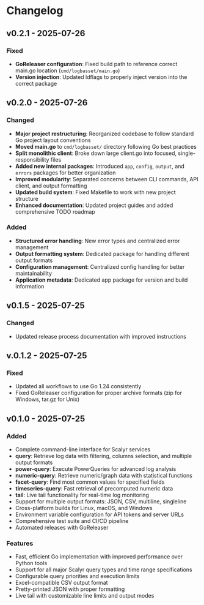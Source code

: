 # Changelog

## v0.2.1 - 2025-07-26

### Fixed
- **GoReleaser configuration**: Fixed build path to reference correct main.go location (`cmd/logbasset/main.go`)
- **Version injection**: Updated ldflags to properly inject version into the correct package

## v0.2.0 - 2025-07-26

### Changed
- **Major project restructuring**: Reorganized codebase to follow standard Go project layout conventions
- **Moved main.go** to `cmd/logbasset/` directory following Go best practices
- **Split monolithic client**: Broke down large client.go into focused, single-responsibility files
- **Added new internal packages**: Introduced `app`, `config`, `output`, and `errors` packages for better organization
- **Improved modularity**: Separated concerns between CLI commands, API client, and output formatting
- **Updated build system**: Fixed Makefile to work with new project structure
- **Enhanced documentation**: Updated project guides and added comprehensive TODO roadmap

### Added
- **Structured error handling**: New error types and centralized error management
- **Output formatting system**: Dedicated package for handling different output formats
- **Configuration management**: Centralized config handling for better maintainability
- **Application metadata**: Dedicated app package for version and build information

## v0.1.5 - 2025-07-25

### Changed
- Updated release process documentation with improved instructions

## v.0.1.2 - 2025-07-25

### Fixed
- Updated all workflows to use Go 1.24 consistently
- Fixed GoReleaser configuration for proper archive formats (zip for Windows, tar.gz for Unix)

## v0.1.0 - 2025-07-25

### Added
- Complete command-line interface for Scalyr services
- **query**: Retrieve log data with filtering, columns selection, and multiple output formats
- **power-query**: Execute PowerQueries for advanced log analysis 
- **numeric-query**: Retrieve numeric/graph data with statistical functions
- **facet-query**: Find most common values for specified fields
- **timeseries-query**: Fast retrieval of precomputed numeric data
- **tail**: Live tail functionality for real-time log monitoring
- Support for multiple output formats: JSON, CSV, multiline, singleline
- Cross-platform builds for Linux, macOS, and Windows
- Environment variable configuration for API tokens and server URLs
- Comprehensive test suite and CI/CD pipeline
- Automated releases with GoReleaser

### Features
- Fast, efficient Go implementation with improved performance over Python tools
- Support for all major Scalyr query types and time range specifications
- Configurable query priorities and execution limits
- Excel-compatible CSV output format
- Pretty-printed JSON with proper formatting
- Live tail with customizable line limits and output modes
